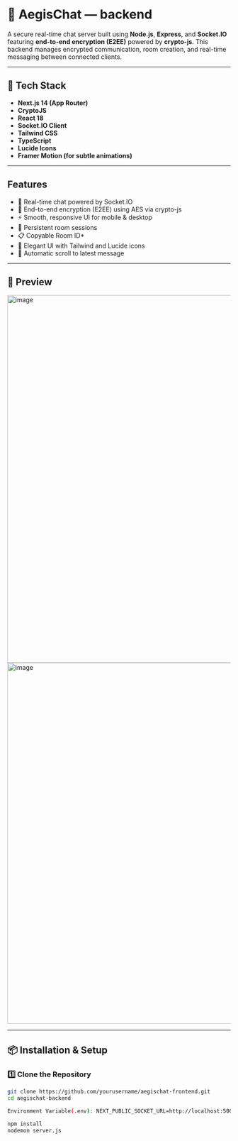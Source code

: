 # 🔐 AegisChat — backend

A secure real-time chat server built using **Node.js**, **Express**, and **Socket.IO** featuring **end-to-end encryption (E2EE)** powered by **crypto-js**.
This backend manages encrypted communication, room creation, and real-time messaging between connected clients.

---

## 🚀 Tech Stack

- **Next.js 14 (App Router)**
- **CryptoJS**
- **React 18**
- **Socket.IO Client**
- **Tailwind CSS**
- **TypeScript**
- **Lucide Icons**
- **Framer Motion (for subtle animations)**

---

## Features

- 💬 Real-time chat powered by Socket.IO
- 🔐 End-to-end encryption (E2EE) using AES via crypto-js
- ⚡ Smooth, responsive UI for mobile & desktop
- 🧠 Persistent room sessions
- 📋 Copyable Room ID*
- 🎨 Elegant UI with Tailwind and Lucide icons
- 🔄 Automatic scroll to latest message

---

## 📸 Preview
<img width="1739" height="829" alt="image" src="https://github.com/user-attachments/assets/e8e5df23-df75-46fb-bf6b-638bb7a403ae" />



<img width="1498" height="814" alt="image" src="https://github.com/user-attachments/assets/a446d1ff-30eb-4a7a-8665-fdf53120f1bd" />

---


  
## 📦 Installation & Setup

### 1️⃣ Clone the Repository
```bash
git clone https://github.com/yourusername/aegischat-frontend.git
cd aegischat-backend

Environment Variable(.env): NEXT_PUBLIC_SOCKET_URL=http://localhost:5000

npm install
nodemon server.js

